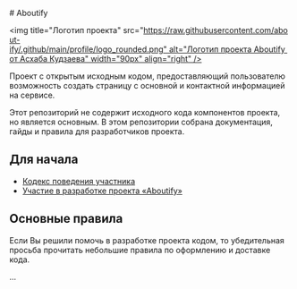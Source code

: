 # Aboutify
  
<img title="Логотип проекта" src="https://raw.githubusercontent.com/about-ify/.github/main/profile/logo_rounded.png" alt="Логотип проекта Aboutify от Асхаба Кудзаева" width="90px" align="right" /> 
  
Проект с открытым исходным кодом, предоставляющий пользователю возможность создать страницу с основной и контактной информацией на сервисе.

Этот репозиторий не содержит исходного кода компонентов проекта, но является основным. В этом репозитории собрана документация, гайды и правила для разработчиков проекта.

## Для начала
- [Кодекс поведения участника](CODE_OF_CONDUCT.md)
- [Участие в разработке проекта «Aboutify»](CONTRIBUTING.md)

## Основные правила
Если Вы решили помочь в разработке проекта кодом, то убедительная просьба прочитать небольшие правила по оформлению и доставке кода.

...
